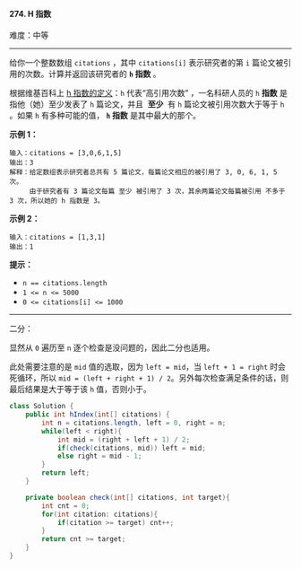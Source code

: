 #### 274. H 指数

难度：中等

---

给你一个整数数组 `citations` ，其中 `citations[i]` 表示研究者的第 `i` 篇论文被引用的次数。计算并返回该研究者的  **`h` 指数** 。

根据维基百科上 [h 指数的定义](https://baike.baidu.com/item/h-index/3991452?fr=aladdin)：`h` 代表“高引用次数” ，一名科研人员的 `h`  **指数**  是指他（她）至少发表了 `h` 篇论文，并且  **至少**  有 `h` 篇论文被引用次数大于等于 `h` 。如果 `h` 有多种可能的值， **`h` 指数**  是其中最大的那个。

 **示例 1：** 

```
输入：citations = [3,0,6,1,5]
输出：3 
解释：给定数组表示研究者总共有 5 篇论文，每篇论文相应的被引用了 3, 0, 6, 1, 5 次。
     由于研究者有 3 篇论文每篇 至少 被引用了 3 次，其余两篇论文每篇被引用 不多于 3 次，所以她的 h 指数是 3。
```

 **示例 2：** 

```
输入：citations = [1,3,1]
输出：1
```

 **提示：** 

*   `n == citations.length`
*   `1 <= n <= 5000`
*   `0 <= citations[i] <= 1000`

---

二分：

显然从 `0` 遍历至 `n` 逐个检查是没问题的，因此二分也适用。

此处需要注意的是 `mid` 值的选取，因为 `left = mid`，当 `left + 1 = right` 时会死循环，所以 `mid = (left + right + 1) / 2`。另外每次检查满足条件的话，则最后结果是大于等于该 `h` 值，否则小于。

```Java
class Solution {
    public int hIndex(int[] citations) {
        int n = citations.length, left = 0, right = n;
        while(left < right){
            int mid = (right + left + 1) / 2;
            if(check(citations, mid)) left = mid;
            else right = mid - 1;
        }
        return left;
    }

    private boolean check(int[] citations, int target){
        int cnt = 0;
        for(int citation: citations){
            if(citation >= target) cnt++;
        }
        return cnt >= target;
    }
}
```